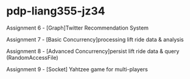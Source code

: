# pdp-liang355-jz34

Assignment 6 - [Graph]Twitter Recommendation System

Assignment 7 - [Basic Concurrency]processing lift ride data & analysis

Assignment 8 - [Advanced Concurrency]persist lift ride data & query (RandomAccessFile)

Assignment 9 - [Socket] Yahtzee game for multi-players
